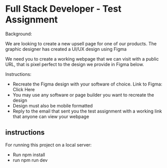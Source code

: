 # Full Stack Developer - Test Assignment

Background:

We are looking to create a new upsell page for one of our products. The graphic designer has created a UI/UX design using Figma

We need you to create a working webpage that we can visit with a public URL, that is pixel perfect to the design we provide in Figma below.

Instructions:

- Recreate the Figma design with your software of choice. Link to Figma: Click Here
- You may use any software or page builder you want to recreate the design
- Design must also be mobile formatted
- Reply to the email that sent you the test assignment with a working link that anyone can view your webpage

## instructions

For running this project on a local server:

- Run npm install
- run npm run dev
